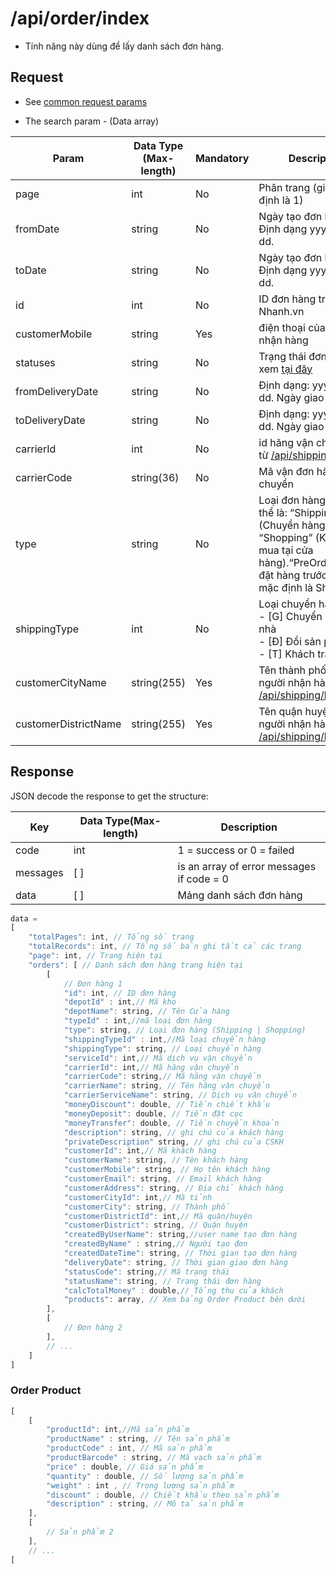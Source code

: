 # /api/order/index

* Tính năng này dùng để lấy danh sách đơn hàng.

## Request

* See [common request params](/api.md#request)

* The search param - \(Data array\)

| Param | Data Type (Max-length) | Mandatory | Description |
| --- | --- | --- | --- |
| page | int | No | Phân trang \(giá trị mặc định là 1\) |
| fromDate | string | No | Ngày tạo đơn hàng: Định dạng yyyy-mm-dd. |
| toDate | string | No | Ngày tạo đơn hàng: Định dạng yyyy-mm-dd. |
| id | int | No | ID đơn hàng trên Nhanh.vn |
| customerMobile |string |Yes	| điện thoại của người nhận hàng |
|statuses |string | No | Trạng thái đơn hàng xem [tại đây](https://developers.nhanh.vn/glossary.html#order-status) |
| fromDeliveryDate | string | No | Định dạng: yyyy-mm-dd. Ngày giao hàng |
| toDeliveryDate | string | No | Định dạng: yyyy-mm-dd. Ngày giao hàng |
| carrierId |int |	No | id hãng vận chuyển (Lấy từ [/api/shipping/fee](https://developers.nhanh.vn/shipping/fee.html)) |
| carrierCode | string(36) | No | Mã vận đơn hãng vận chuyển |
| type	|string	 |No |Loại đơn hàng, giá trị có thể là: “Shipping” (Chuyển hàng) hoặc “Shopping” (Khách tới mua tại cửa hàng).“PreOrder”(Khách đặt hàng trước).Giá trị mặc định là Shipping.|
| shippingType | int | No | Loại chuyển hàng:<br>- [G] Chuyển hàng tận nhà <br> - [Đ] Đổi sản phẩm <br> - [T] Khách trả lại hàng |
|customerCityName |string(255)	|Yes	|Tên thành phố của người nhận hàng (Lấy từ [/api/shipping/location](https://developers.nhanh.vn/shipping/location.html))|
|customerDistrictName	|string(255)	|Yes	|Tên quận huyện của người nhận hàng (Lấy từ [/api/shipping/location](https://developers.nhanh.vn/shipping/location.html))|


## Response

JSON decode the response to get the structure:

| Key | Data Type\(Max-length\) | Description |
| --- | --- | --- |
| code | int | 1 = success or 0 = failed |
| messages | \[ \] | is an array of error messages if code = 0 |
| data | \[ \] | Mảng danh sách đơn hàng |

```js
data = 
[
    "totalPages": int, // Tổng số trang
    "totalRecords": int, // Tổng số bản ghi tất cả các trang
    "page": int, // Trang hiện tại
    "orders": [ // Danh sách đơn hàng trang hiện tại
        [
            // Đơn hàng 1
            "id": int, // ID đơn hàng
            "depotId" : int,// Mã kho
            "depotName": string, // Tên Cửa hàng
            "typeId" : int,//mã loại đơn hàng
            "type": string, // Loại đơn hàng (Shipping | Shopping)
            "shippingTypeId" : int,//Mã loại chuyển hàng
            "shippingType": string, // Loại chuyển hàng
            "serviceId": int,// Mã dịch vụ vận chuyển
            "carrierId": int,// Mã hãng vận chuyển
            "carrierCode": string,// Mã hãng vận chuyển
            "carrierName": string, // Tên hãng vận chuyển
            "carrierServiceName": string, // Dịch vụ vân chuyển
            "moneyDiscount": double, // Tiền chiết khấu           
            "moneyDeposit": double, // Tiền đặt cọc
            "moneyTransfer": double, // Tiền chuyển khoản
            "description": string, // ghi chú của khách hàng
            "privateDescription" string, // ghi chú của CSKH
            "customerId": int,// Mã khách hàng
            "customerName": string, // Tên khách hàng
            "customerMobile": string, // Họ tên khách hàng
            "customerEmail": string, // Email khách hàng
            "customerAddress": string, // Địa chỉ khách hàng
            "customerCityId": int,// Mã tỉnh
            "customerCity": string, // Thành phố
            "customerDistrictId": int,// Mã quận/huyện
            "customerDistrict": string, // Quận huyện
            "createdByUserName": string,//user name tạo đơn hàng
            "createdByName" : string,// Người tạo đơn
            "createdDateTime": string, // Thời gian tạo đơn hàng
            "deliveryDate": string, // Thời gian giao đơn hàng
            "statusCode": string,// Mã trạng thái
            "statusName": string, // Trạng thái đơn hàng
            "calcTotalMoney" : double,// Tổng thu của khách
            "products": array, // Xem bảng Order Product bên dưới
        ],
        [
            // Đơn hàng 2
        ],
        // ...
    ]
]
```

### Order Product
```js
[
    [
        "productId": int,//Mã sản phẩm
        "productName" : string, // Tên sản phẩm
        "productCode" : int, // Mã sản phẩm
        "productBarcode" : string, // Mã vạch sản phẩm
        "price" : double, // Giá sản phẩm
        "quantity" : double, // Số lượng sản phẩm
        "weight" : int , // Trọng lượng sản phẩm
        "discount" : double, // Chiết khấu theo sản phẩm
        "description" : string, // Mô tả sản phẩm
    ],
    [
        // Sản phẩm 2
    ],
    // ...
[
```





